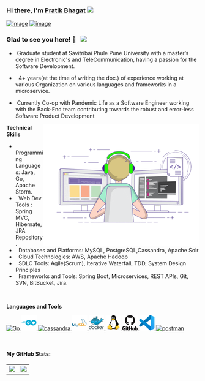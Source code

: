 ### Hi there, I'm <a href="" target="_blank">Pratik Bhagat</a> <img src="https://media.giphy.com/media/hvRJCLFzcasrR4ia7z/giphy.gif" width="25px">

<div align="left">

[![image](https://img.shields.io/badge/LinkedIn-0077B5?style=for-the-badge&logo=linkedin&logoColor=white)](https://www.linkedin.com/in/pratik-bhagat-69479aa3/)
[![image](https://img.shields.io/badge/Gmail-D14836?style=for-the-badge&logo=gmail&logoColor=white)](mailto:pratsbhagat@gmail.com)
  
</div>

### Glad to see you here! 🤩 &nbsp; ![](https://visitor-badge.glitch.me/badge?page_id=PratikBhagat.PratikBhagat)

- &nbsp;Graduate student at Savitribai Phule Pune University with a master’s degree in Electronic's and TeleCommunication, having a passion for the Software Development.

- &nbsp; 4+ years(at the time of writing the doc.) of experience working at various Organization on various languages and frameworks in a microservice.

- &nbsp;Currently Co-op with Pandemic Life as a Software Engineer working with the Back-End team contributing towards the robust and error-less Software Product Development

<img align="right" alt="GIF" src="https://github.com/PratikBhagat/PratikBhagat/blob/main/coding.gif?raw=true" width="408" height="318" />

**Technical Skills**

- &nbsp; Programming Languages: Java, Go, Apache Storm.
- &nbsp; Web Dev Tools : Spring MVC, Hibernate, JPA Repository.
- &nbsp; Databases and Platforms:
MySQL, PostgreSQL,Cassandra, Apache Solr
- &nbsp; Cloud Technologies: AWS, Apache Hadoop
- &nbsp; SDLC Tools: Agile(Scrum), Iterative Waterfall, TDD, System Design Principles
- &nbsp; Frameworks and Tools: Spring Boot, Microservices, REST APIs, Git, SVN, BitBucket, Jira.

</br>

**Languages and Tools**

<a href="https://www.oracle.com/java/technologies/downloads/" target="_blank"> <img src="https://cdn.jsdelivr.net/gh/devicons/devicon/icons/java/java-original.svg" alt="Go" width="40" height="40"/> </a>
<a href="https://golang.org/" target="_blank"> <img src="https://raw.githubusercontent.com/devicons/devicon/master/icons/go/go-original-wordmark.svg" alt="Go" width="40" height="40"/> </a>
<a href="https://cassandra.apache.org/" target="_blank"> <img src="https://www.vectorlogo.zone/logos/apache_cassandra/apache_cassandra-icon.svg" alt="cassandra" width="40" height="40"/> </a>
<a href="https://www.mysql.com/" target="_blank"> <img src="https://raw.githubusercontent.com/devicons/devicon/master/icons/mysql/mysql-original-wordmark.svg" alt="MySQL" width="40" height="40"/> </a>
<a href="https://www.docker.com/" target="_blank"> <img src="https://raw.githubusercontent.com/devicons/devicon/master/icons/docker/docker-original-wordmark.svg" alt="Docker" width="40" height="40"/> </a>
<a href="https://www.linux.org/" target="_blank"> <img src="https://raw.githubusercontent.com/devicons/devicon/master/icons/linux/linux-original.svg" alt="linux" width="40" height="40"/> </a>
<a href="https://github.com/" target="_blank"> <img src="https://raw.githubusercontent.com/devicons/devicon/master/icons/github/github-original-wordmark.svg" alt="GitHub" width="40" height="40"/> </a>
<a href="https://code.visualstudio.com/" target="_blank"> <img src="https://raw.githubusercontent.com/devicons/devicon/master/icons/vscode/vscode-original.svg" alt="Visual Studio Code" width="40" height="40"/> </a>
<a href="https://www.postman.com/" target="_blank"> <img src="https://www.vectorlogo.zone/logos/getpostman/getpostman-icon.svg" alt="postman" width="40" height="40"/> </a>

</br>

<h4 align="left">My GitHub Stats:</h4>
<table width="100%"> 
  <tr>
    <td><img height="215em" src="https://github-readme-stats-eight-theta.vercel.app/api?username=PratikBhagat&theme=vue&show_icons=true&include_all_commits=true&count_private=true"/></td>
    <td><img height="215em" src="https://github-readme-stats-eight-theta.vercel.app/api/top-langs/?username=PratikBhagat&theme=vue&layout=compact&exclude_lang=r"/></td>
  </tr>
</table>

